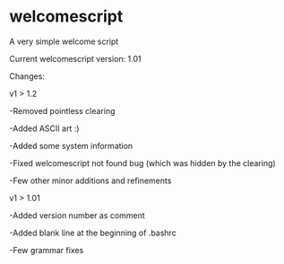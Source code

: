 welcomescript
=============

A very simple welcome script

Current welcomescript version: 1.01

Changes:

v1 > 1.2

-Removed pointless clearing

-Added ASCII art :)

-Added some system information

-Fixed welcomescript not found bug (which was hidden by the clearing)

-Few other minor additions and refinements


v1 > 1.01

-Added version number as comment

-Added blank line at the beginning of .bashrc

-Few grammar fixes

